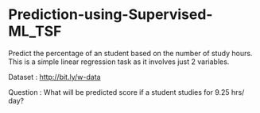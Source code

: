 # Prediction-using-Supervised-ML_TSF
Predict the percentage of an student based on the number of study hours. This is a simple linear regression task as it involves just 2 variables.

Dataset :  http://bit.ly/w-data

Question : What will be predicted score if a student studies for 9.25 hrs/ day?
